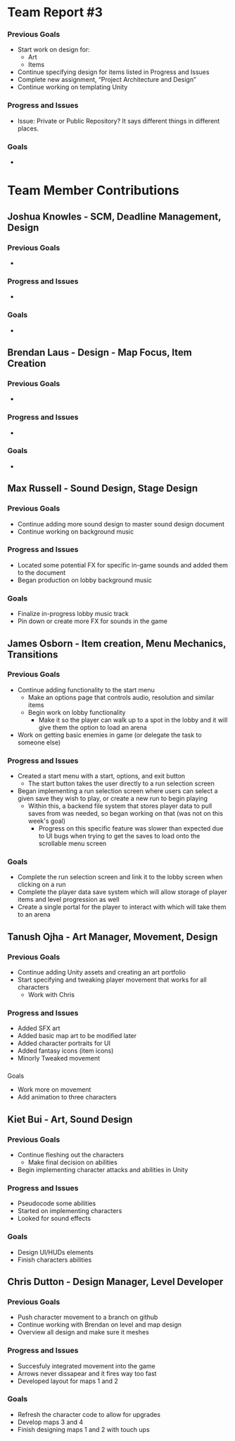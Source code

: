 # Team Report #3

### Previous Goals

* Start work on design for:  
  * Art  
  * Items  
* Continue specifying design for items listed in Progress and Issues  
* Complete new assignment, “Project Architecture and Design”  
* Continue working on templating Unity

### Progress and Issues

* Issue: Private or Public Repository? It says different things in different places. 

### Goals

* 

# Team Member Contributions

## Joshua Knowles \- SCM, Deadline Management, Design

### Previous Goals

*  

### Progress and Issues

* 

### Goals

* 

## Brendan Laus \- Design \- Map Focus, Item Creation

### Previous Goals

*  

### Progress and Issues

* 

### Goals

* 

## Max Russell \- Sound Design, Stage Design

### Previous Goals

* Continue adding more sound design to master sound design document
* Continue working on background music

### Progress and Issues

* Located some potential FX for specific in-game sounds and added them to the document
* Began production on lobby background music

### Goals

* Finalize in-progress lobby music track
* Pin down or create more FX for sounds in the game

## James Osborn \- Item creation, Menu Mechanics, Transitions

### Previous Goals

* Continue adding functionality to the start menu  
  * Make an options page that controls audio, resolution and similar items  
  * Begin work on lobby functionality  
    * Make it so the player can walk up to a spot in the lobby and it will give them the option to load an arena  
* Work on getting basic enemies in game (or delegate the task to someone else)

### Progress and Issues

* Created a start menu with a start, options, and exit button 
  * The start button takes the user directly to a run selection screen  
* Began implementing a run selection screen where users can select a given save they wish to play, or create a new run to begin playing
    * Within this, a backend file system that stores player data to pull saves from was needed, so began working on that (was not on this week's goal)
        * Progress on this specific feature was slower than expected due to UI bugs when trying to get the saves to load onto the scrollable menu screen

### Goals

* Complete the run selection screen and link it to the lobby screen when clicking on a run
* Complete the player data save system which will allow storage of player items and level progression as well
* Create a single portal for the player to interact with which will take them to an arena

## Tanush Ojha \- Art Manager, Movement, Design

### Previous Goals

*  Continue adding Unity assets and creating an art portfolio
* Start specifying and tweaking player movement that works for all characters
  * Work with Chris


### Progress and Issues

* Added SFX art
* Added basic map art to be modified later
* Added character portraits for UI
* Added fantasy icons (item icons)
* Minorly Tweaked movement 

###
Goals

* Work more on movement
* Add animation to three characters

## Kiet Bui \- Art, Sound Design

### Previous Goals

* Continue fleshing out the characters  
  * Make final decision on abilities  
* Begin implementing character attacks and abilities in Unity

### Progress and Issues

* Pseudocode some abilities
* Started on implementing characters
* Looked for sound effects

### Goals

* Design UI/HUDs elements
* Finish characters abilities

## Chris Dutton \- Design Manager, Level Developer

### Previous Goals

* Push character movement to a branch on github
* Continue working with Brendan on level and map design
* Overview all design and make sure it meshes

### Progress and Issues

* Succesfuly integrated movement into the game
* Arrows never dissapear and it fires way too fast
* Developed layout for maps 1 and 2

### Goals

* Refresh the character code to allow for upgrades
* Develop maps 3 and 4
* Finish designing maps 1 and 2 with touch ups

